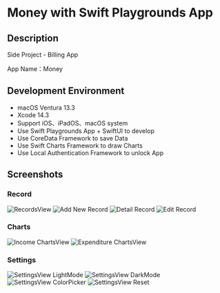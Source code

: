 # Money with Swift Playgrounds App

## Description

Side Project - Billing App

App Name：Money

## Development Environment

- macOS Ventura 13.3
- Xcode 14.3
- Support iOS、iPadOS、macOS system
- Use Swift Playgrounds App + SwiftUI to develop
- Use CoreData Framework to save Data
- Use Swift Charts Framework to draw Charts
- Use Local Authentication Framework to unlock App

## Screenshots

### Record

<img src="./Screenshots/RecordsView.png" alt="RecordsView" title="RecordsView">
<img src="./Screenshots/Add New Record.png" alt="Add New Record" title="Add New Record">
<img src="./Screenshots/Detail Record.png" alt="Detail Record" title="Detail Record">
<img src="./Screenshots/Edit Record.png" alt="Edit Record" title="Edit Record">

### Charts

<img src="./Screenshots/Income ChartsView.png" alt="Income ChartsView" title="Income ChartsView">
<img src="./Screenshots/Expenditure ChartsView.png" alt="Expenditure ChartsView" title="Expenditure ChartsView">

### Settings

<img src="./Screenshots/SettingsView LightMode.png" alt="SettingsView LightMode" title="SettingsView LightMode">
<img src="./Screenshots/SettingsView DarkMode.png" alt="SettingsView DarkMode" title="SettingsView DarkMode">
<img src="./Screenshots/SettingsView ColorPicker.png" alt="SettingsView ColorPicker" title="SettingsView ColorPicker">
<img src="./Screenshots/SettingsView Reset.png" alt="SettingsView Reset" title="SettingsView Reset">
